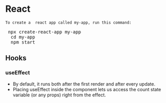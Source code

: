 # React

`To create a  react app called my-app, run this command:`

<pre> npx create-react-app my-app
  cd my-app
  npm start </pre>
  
  ## Hooks
  ### useEffect
  - By default, it runs both after the first render and after every update.
  - Placing useEffect inside the component lets us access the count state variable (or any props) right from the effect. 

